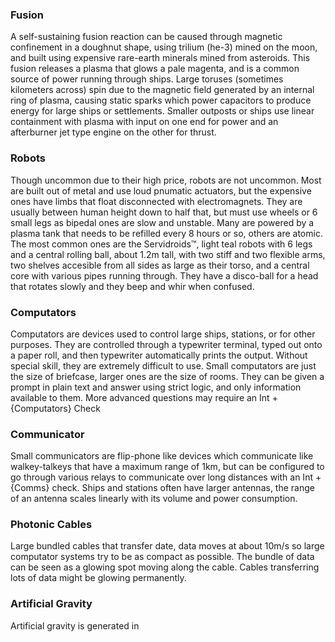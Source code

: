 ### Fusion
A self-sustaining fusion reaction can be caused through magnetic confinement in a doughnut shape, using trilium (he-3) mined on the moon, and built using expensive rare-earth minerals mined from asteroids. This fusion releases a plasma that glows a pale magenta, and is a common source of power running through ships. Large toruses (sometimes kilometers across) spin due to the magnetic field generated by an internal ring of plasma, causing static sparks which power capacitors to produce energy for large ships or settlements. Smaller outposts or ships use linear containment with plasma with input on one end for power and an afterburner jet type engine on the other for thrust. 
### Robots
Though uncommon due to their high price, robots are not uncommon. Most are built out of metal and use loud pnumatic actuators, but the expensive ones have limbs that float disconnected with electromagnets. They are usually between human height down to half that, but must use wheels or 6 small legs as bipedal ones are slow and unstable. Many are powered by a plasma tank that needs to be refilled every 8 hours or so, others are atomic. The most common ones are the Servidroids™, light teal robots with 6 legs and a central rolling ball, about 1.2m tall, with two stiff and two flexible arms, two shelves accesible from all sides as large as their torso, and a central core with various pipes running through. They have a disco-ball for a head that rotates slowly and they beep and whir when confused. 
### Computators
Computators are devices used to control large ships, stations, or for other purposes. They are controlled through a typewriter terminal, typed out onto a paper roll, and then typewriter automatically prints the output. Without special skill, they are extremely difficult to use. Small computators are just the size of briefcase, larger ones are the size of rooms. They can be given a prompt in plain text and answer using strict logic, and only information available to them. More advanced questions may require an Int + {Computators} Check
### Communicator
Small communicators are flip-phone like devices which communicate like walkey-talkeys that have a maximum range of 1km, but can be configured to go through various relays to communicate over long distances with an Int + {Comms} check. Ships and stations often have larger antennas, the range of an antenna scales linearly with its volume and power consumption.
### Photonic Cables
Large bundled cables that transfer date, data moves at about 10m/s so large computator systems try to be as compact as possible. The bundle of data can be seen as a glowing spot moving along the cable. Cables transferring lots of data might be glowing permanently.
### Artificial Gravity
Artificial gravity is generated in 